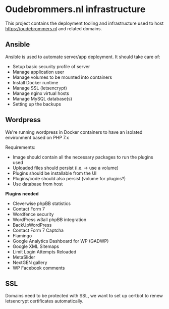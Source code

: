 # Oudebrommers.nl infrastructure

This project contains the deployment tooling and infrastructure used to host
https://oudebrommers.nl and related domains.

## Ansible

Ansible is used to automate server/app deployment. It should take care of:

* Setup basic security profile of server
* Manage application user
* Manage volumes to be mounted into containers
* Install Docker runtime
* Manage SSL (letsencrypt)
* Manage nginx virtual hosts
* Manage MySQL database(s)
* Setting up the backups

## Wordpress

We're running wordpress in Docker containers to have an isolated environment
based on PHP 7.x

Requirements:

* Image should contain all the necessary packages to run the plugins used
* Uploaded files should persist (i.e. -> use a volume)
* Plugins should be installable from the UI
* Plugins/code should also persist (volume for plugins?)
* Use database from host

**Plugins needed**

* Cleverwise phpBB statistics
* Contact Form 7
* Wordfence security
* WordPress w3all phpBB integration
* BackUpWordPress
* Contact Form 7 Captcha
* Flamingo
* Google Analytics Dashboard for WP (GADWP)
* Google XML Sitemaps
* Limit Login Attempts Reloaded
* MetaSlider
* NextGEN gallery
* WP Facebook comments


## SSL

Domains need to be protected with SSL, we want to set up certbot to renew
letsencrypt certificates automatically.
